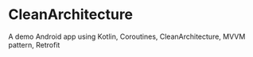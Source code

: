 # CleanArchitecture
A demo Android app using Kotlin, Coroutines, CleanArchitecture, MVVM pattern, Retrofit

